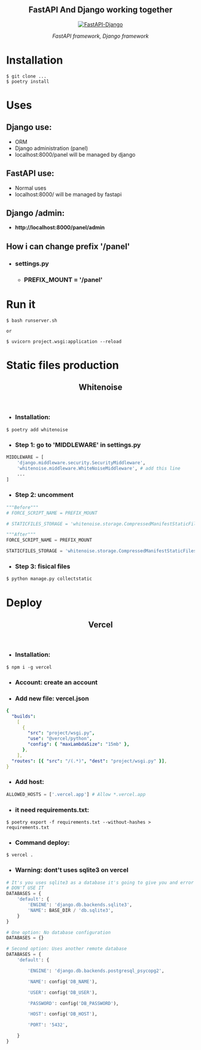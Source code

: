 <h2 align="center">
    <strong>FastAPI And Django working together</strong>
</h2>
<p align="center">
  <a href="#"><img src="https://i.ibb.co/fNyPwN1/fastapi-django.png" alt="FastAPI-Django"></a>
</2>
<p align="center">
    <em>FastAPI framework, Django framework</em>
</p>

# Installation

```console
$ git clone ...
$ poetry install
```

# Uses

## Django use:

- ORM
- Django administration (panel)
- localhost:8000/panel will be managed by django

## FastAPI use:

- Normal uses
- localhost:8000/ will be managed by fastapi

## Django /admin:

- **http://localhost:8000/panel/admin**

## How i can change prefix '/panel'

- ### settings.py

  - ### PREFIX_MOUNT = '/panel'

# Run it

```console
$ bash runserver.sh

or

$ uvicorn project.wsgi:application --reload
```

# Static files production

<h2 align="center">
    <strong>Whitenoise</strong>
</h2>
</br>

- <h3> <strong>Installation:</strong> </h3>

```console
$ poetry add whitenoise
```

- <h3> <strong>Step 1: </strong> go to 'MIDDLEWARE' in settings.py</h3>

```Python
MIDDLEWARE = [
    'django.middleware.security.SecurityMiddleware',
    'whitenoise.middleware.WhiteNoiseMiddleware', # add this line
    ...
]

```

- <h3> <strong>Step 2: </strong> uncomment</h3>

```Python
"""Before"""
# FORCE_SCRIPT_NAME = PREFIX_MOUNT

# STATICFILES_STORAGE = 'whitenoise.storage.CompressedManifestStaticFilesStorage'

"""After"""
FORCE_SCRIPT_NAME = PREFIX_MOUNT

STATICFILES_STORAGE = 'whitenoise.storage.CompressedManifestStaticFilesStorage'
```

- <h3> <strong>Step 3: </strong> fisical files </h3>

```console
$ python manage.py collectstatic
```

# Deploy

<h2 align="center">
    <strong>Vercel</strong>
</h2>
</br>

- <h3> <strong>Installation:</strong> </h3>

```console
$ npm i -g vercel
```

- <h3> <strong>Account:</strong> create an account </h3>

- <h3> <strong>Add new file:</strong> vercel.json </h3>

```yaml
{
  "builds":
    [
      {
        "src": "project/wsgi.py",
        "use": "@vercel/python",
        "config": { "maxLambdaSize": "15mb" },
      },
    ],
  "routes": [{ "src": "/(.*)", "dest": "project/wsgi.py" }],
}
```

- <h3> <strong>Add host:</strong> </h3>

```Python
ALLOWED_HOSTS = ['.vercel.app'] # Allow *.vercel.app
```

- <h3> <strong>it need requirements.txt:</strong> </h3>

```console
$ poetry export -f requirements.txt --without-hashes > requirements.txt
```

- <h3> <strong>Command deploy:</strong> </h3>

```console
$ vercel .
```

- <h3> <strong>Warning:</strong> dont't uses sqlite3 on vercel</h3>

```Python
# It's you uses sqlite3 as a database it's going to give you and error on deploy in vercel
# DON'T USE IT
DATABASES = {
    'default': {
        'ENGINE': 'django.db.backends.sqlite3',
        'NAME': BASE_DIR / 'db.sqlite3',
    }
}

# One option: No database configuration
DATABASES = {}

# Second option: Uses another remote database
DATABASES = {
    'default': {

        'ENGINE': 'django.db.backends.postgresql_psycopg2',

        'NAME': config('DB_NAME'),

        'USER': config('DB_USER'),

        'PASSWORD': config('DB_PASSWORD'),

        'HOST': config('DB_HOST'),

        'PORT': '5432',

    }
}
```
